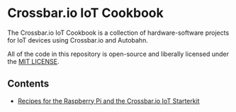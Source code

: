 # Crossbar.io IoT Cookbook

The Crossbar.io IoT Cookbook is a collection of hardware-software projects for IoT devices using Crossbar.io and Autobahn.

All of the code in this repository is open-source and liberally licensed under the [MIT LICENSE](LICENSE).

## Contents

* [Recipes for the Raspberry Pi and the Crossbar.io IoT Starterkit](device/pi)
